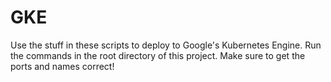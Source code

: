 # GKE 

Use the stuff in these scripts to deploy to Google's Kubernetes Engine. Run
the commands in the root directory of this project. Make sure to get the
ports and names correct!
